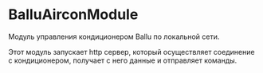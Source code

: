 # BalluAirconModule
Модуль управления кондиционером Ballu по локальной сети.

Этот модуль запускает http сервер, который осуществляет соединение с 
кондиционером, получает с него данные и отправляет команды. 
